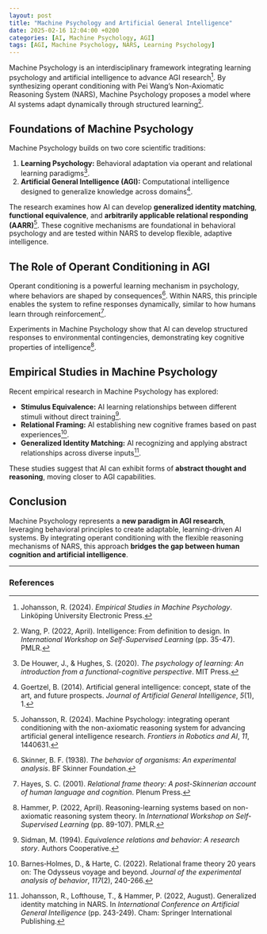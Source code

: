 ```yaml
---
layout: post
title: "Machine Psychology and Artificial General Intelligence"
date: 2025-02-16 12:04:00 +0200
categories: [AI, Machine Psychology, AGI]
tags: [AGI, Machine Psychology, NARS, Learning Psychology]
---
```


Machine Psychology is an interdisciplinary framework integrating learning psychology and artificial intelligence to advance AGI research[^1]. By synthesizing operant conditioning with Pei Wang’s Non-Axiomatic Reasoning System (NARS), Machine Psychology proposes a model where AI systems adapt dynamically through structured learning[^2].

## Foundations of Machine Psychology

Machine Psychology builds on two core scientific traditions:
1. **Learning Psychology:** Behavioral adaptation via operant and relational learning paradigms[^3].
2. **Artificial General Intelligence (AGI):** Computational intelligence designed to generalize knowledge across domains[^4].

The research examines how AI can develop **generalized identity matching**, **functional equivalence**, and **arbitrarily applicable relational responding (AARR)**[^5]. These cognitive mechanisms are foundational in behavioral psychology and are tested within NARS to develop flexible, adaptive intelligence.

## The Role of Operant Conditioning in AGI

Operant conditioning is a powerful learning mechanism in psychology, where behaviors are shaped by consequences[^6]. Within NARS, this principle enables the system to refine responses dynamically, similar to how humans learn through reinforcement[^7].

Experiments in Machine Psychology show that AI can develop structured responses to environmental contingencies, demonstrating key cognitive properties of intelligence[^8].

## Empirical Studies in Machine Psychology

Recent empirical research in Machine Psychology has explored:

- **Stimulus Equivalence:** AI learning relationships between different stimuli without direct training[^9].
- **Relational Framing:** AI establishing new cognitive frames based on past experiences[^10].
- **Generalized Identity Matching:** AI recognizing and applying abstract relationships across diverse inputs[^11].

These studies suggest that AI can exhibit forms of **abstract thought and reasoning**, moving closer to AGI capabilities.

## Conclusion

Machine Psychology represents a **new paradigm in AGI research**, leveraging behavioral principles to create adaptable, learning-driven AI systems. By integrating operant conditioning with the flexible reasoning mechanisms of NARS, this approach **bridges the gap between human cognition and artificial intelligence**.

---

### References

[^1]: Johansson, R. (2024). *Empirical Studies in Machine Psychology*. Linköping University Electronic Press.
[^2]: Wang, P. (2022, April). Intelligence: From definition to design. In *International Workshop on Self-Supervised Learning* (pp. 35-47). PMLR.
[^3]: De Houwer, J., & Hughes, S. (2020). *The psychology of learning: An introduction from a functional-cognitive perspective*. MIT Press.
[^4]: Goertzel, B. (2014). Artificial general intelligence: concept, state of the art, and future prospects. *Journal of Artificial General Intelligence*, *5*(1), 1.
[^5]: Johansson, R. (2024). Machine Psychology: integrating operant conditioning with the non-axiomatic reasoning system for advancing artificial general intelligence research. *Frontiers in Robotics and AI*, *11*, 1440631.
[^6]: Skinner, B. F. (1938). *The behavior of organisms: An experimental analysis*. BF Skinner Foundation.
[^7]: Hayes, S. C. (2001). *Relational frame theory: A post-Skinnerian account of human language and cognition*. Plenum Press.
[^8]: Hammer, P. (2022, April). Reasoning-learning systems based on non-axiomatic reasoning system theory. In *International Workshop on Self-Supervised Learning* (pp. 89-107). PMLR.
[^9]: Sidman, M. (1994). *Equivalence relations and behavior: A research story*. Authors Cooperative.
[^10]: Barnes‐Holmes, D., & Harte, C. (2022). Relational frame theory 20 years on: The Odysseus voyage and beyond. *Journal of the experimental analysis of behavior*, *117*(2), 240-266.
[^11]: Johansson, R., Lofthouse, T., & Hammer, P. (2022, August). Generalized identity matching in NARS. In *International Conference on Artificial General Intelligence* (pp. 243-249). Cham: Springer International Publishing.
